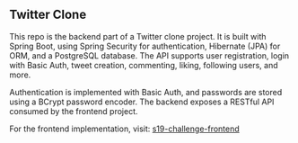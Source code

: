 ## Twitter Clone

This repo is the backend part of a Twitter clone project. It is built with Spring Boot, using Spring Security for authentication, Hibernate (JPA) for ORM, and a PostgreSQL database.
The API supports user registration, login with Basic Auth, tweet creation, commenting, liking, following users, and more.

Authentication is implemented with Basic Auth, and passwords are stored using a BCrypt password encoder. The backend exposes a RESTful API consumed by the frontend project.

For the frontend implementation, visit: [s19-challenge-frontend](https://github.com/brrkrmn/s19-challenge-frontend)
